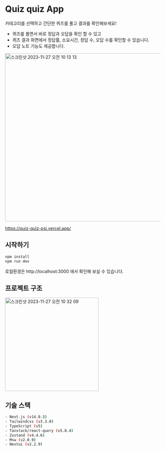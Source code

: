 # Quiz quiz App
카테고리를 선택하고 간단한 퀴즈를 풀고 결과를 확인해보세요! 

 - 퀴즈를 풀면서 바로 정답과 오답을 확인 할 수 있고
 - 퀴즈 결과 화면에서 정답률, 소요시간, 정답 수, 오답 수를 확인할 수 있습니다. 
 - 오답 노트 기능도 제공합니다. 
<img width="547" alt="스크린샷 2023-11-27 오전 10 13 13" src="https://github.com/junggyoo/quiz-quiz/assets/64177590/bfad446c-2146-429b-ad51-22e03417dd0c">

https://quiz-quiz-psi.vercel.app/



## 시작하기

```bash
npm install
npm run dev
```

로컬환경은 http://localhost:3000 에서 확인해 보실 수 있습니다.



## 프로젝트 구조

<img width="304" alt="스크린샷 2023-11-27 오전 10 32 09" src="https://github.com/junggyoo/quiz-quiz/assets/64177590/4abf0c1f-4b4e-4751-b966-de57ea8e81e0">



## 기술 스택
```bash
- Next.js (v14.0.3)
- Tailwindcss (v3.3.0)
- TypeScript (v5)
- Tanstack/react-query (v5.8.4)
- Zustand (v4.4.6)
- Msw (v2.0.9)
- Nextui (v2.2.9)
```

